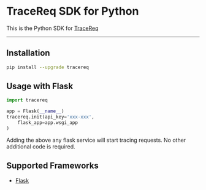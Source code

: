 # TraceReq SDK for Python

This is the Python SDK for [TraceReq](http://tracereq.com/)

---

## Installation

```bash
pip install --upgrade tracereq
```

## Usage with Flask

```python
import tracereq

app = Flask(__name__)
tracereq.init(api_key='xxx-xxx',
    flask_app=app.wsgi_app
)
```

Adding the above any flask service will start tracing requests.
No other additional code is required.

## Supported Frameworks

- [Flask](https://github.com/pallets/flask)

